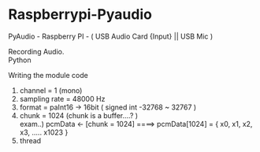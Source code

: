 # Raspberrypi-Pyaudio

PyAudio - Raspberry PI - ( USB Audio Card {Input} || USB Mic ) <br />

Recording Audio. <br />
Python <br />

Writing the module code <br />

1. channel = 1 (mono) <br />
2. sampling rate = 48000 Hz <br />
3. format = paInt16 -> 16bit ( signed int -32768 ~ 32767 ) <br />
4. chunk = 1024 (chunk is a buffer....? ) <br />
   exam..) pcmData <- [chunk = 1024] ====> pcmData[1024] = { x0, x1, x2, x3, ..... x1023 } <br />
5. thread <br />
